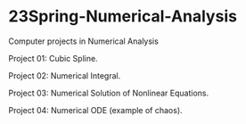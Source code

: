 # 23Spring-Numerical-Analysis
Computer projects in Numerical Analysis

Project 01: Cubic Spline.

Project 02: Numerical Integral.

Project 03: Numerical Solution of Nonlinear Equations.

Project 04: Numerical ODE (example of chaos).
